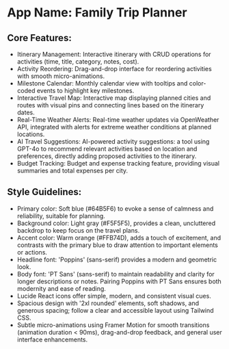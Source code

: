 # **App Name**: Family Trip Planner

## Core Features:

- Itinerary Management: Interactive itinerary with CRUD operations for activities (time, title, category, notes, cost).
- Activity Reordering: Drag-and-drop interface for reordering activities with smooth micro-animations.
- Milestone Calendar: Monthly calendar view with tooltips and color-coded events to highlight key milestones.
- Interactive Travel Map: Interactive map displaying planned cities and routes with visual pins and connecting lines based on the itinerary dates.
- Real-Time Weather Alerts: Real-time weather updates via OpenWeather API, integrated with alerts for extreme weather conditions at planned locations.
- AI Travel Suggestions: AI-powered activity suggestions: a tool using GPT-4o to recommend relevant activities based on location and preferences, directly adding proposed activities to the itinerary.
- Budget Tracking: Budget and expense tracking feature, providing visual summaries and total expenses per city.

## Style Guidelines:

- Primary color: Soft blue (#64B5F6) to evoke a sense of calmness and reliability, suitable for planning.
- Background color: Light gray (#F5F5F5), provides a clean, uncluttered backdrop to keep focus on the travel plans.
- Accent color: Warm orange (#FFB74D), adds a touch of excitement, and contrasts with the primary blue to draw attention to important elements or actions.
- Headline font: 'Poppins' (sans-serif) provides a modern and geometric look.
- Body font: 'PT Sans' (sans-serif) to maintain readability and clarity for longer descriptions or notes. Pairing Poppins with PT Sans ensures both modernity and ease of reading.
- Lucide React icons offer simple, modern, and consistent visual cues.
- Spacious design with '2xl rounded' elements, soft shadows, and generous spacing; follow a clear and accessible layout using Tailwind CSS.
- Subtle micro-animations using Framer Motion for smooth transitions (animation duration < 90ms), drag-and-drop feedback, and general user interface enhancements.